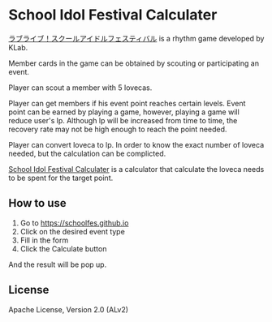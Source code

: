 # School Idol Festival Calculater

[ラブライブ！スクールアイドルフェスティバル](https://lovelive.bushimo.jp/) is a rhythm game developed by KLab.

Member cards in the game can be obtained by scouting or participating an event.

Player can scout a member with 5 lovecas.

Player can get members if his event point reaches certain levels. Event point can be earned by playing a game, however, playing a game will reduce user's lp. Although lp will be increased from time to time, the recovery rate may not be high enough to reach the point needed.

Player can convert loveca to lp. In order to know the exact number of loveca needed, but the calculation can be complicted.

[School Idol Festival Calculater](https://github.com/schoolfes/schoolfes.github.io) is a calculator that calculate the loveca needs to be spent for the target point.

## How to use

1. Go to https://schoolfes.github.io
1. Click on the desired event type
1. Fill in the form
1. Click the Calculate button

And the result will be pop up.

## License
Apache License, Version 2.0 (ALv2)

